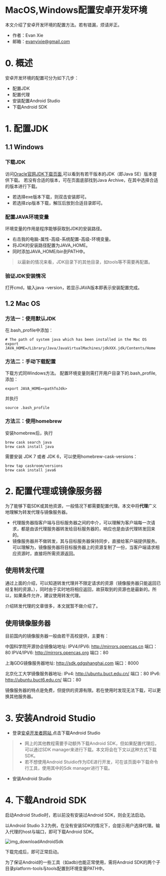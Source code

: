 # MacOS,Windows配置安卓开发环境

本文介绍了安卓开发环境的配置方法。若有错漏，烦请斧正。
* 作者：Evan Xie
* 邮箱：evanyixie@gmail.com

# 0. 概述
安卓开发环境的配置可分为如下几步：
* 配置JDK
* 配置代理
* 安装配置Android Studio
* 下载Android SDK

# 1. 配置JDK
## 1.1 Windows
### 下载JDK
访问[Oracle官网JDK下载页面](https://www.oracle.com/technetwork/java/javase/downloads/index.html),可以看到有若干版本的JDK（即Java SE）版本提供下载。
若没有合适的版本，可在页面底部找到Java Archive，在其中选择合适的版本进行下载。

* 若选择exe版本下载，则双击安装即可。
* 若选择zip版本下载，解压后放到合适目录即可。

### 配置JAVA环境变量
环境变量的作用是程序能够获取到JDK的安装路径。
+ 右击我的电脑-属性-高级-系统配置-高级-环境变量。
+ 将JDK的安装路径配置为JAVA_HOME。
+ 同时添加JAVA_HOME/bin到PATH中。
> 以最新的情况来看，JDK目录下的其他目录，如tools等不需要再配置。

### 验证JDK安装情况
打开cmd，输入java -version，若显示JAVA版本即表示安装配置完成。

## 1.2 Mac OS
### 方法一：使用默认JDK
在.bash_profile中添加：
```
# The path of system java which has been installed in the Mac OS
export JAVA_HOME=/Library/Java/JavaVirtualMachines/jdkXXX.jdk/Contents/Home
```

### 方法二：手动下载配置
下载方式同Windows方法。
配置环境变量则需打开用户目录下的.bash_profile,添加：
```
export JAVA_HOME=<pathToJdk>
```
并执行
```
source .bash_profile
```

### 方法三：使用homebrew
安装homebrew后，执行
```
brew cask search java
brew cask install java
```
需要安装 JDK 7 或者 JDK 6，可以使用homebrew-cask-versions：
```
brew tap caskroom/versions
brew cask install java6
```



# 2. 配置代理或镜像服务器
为了能够下载SDK或其他资源，一般情况下都需要配置代理。本文中将**代理**广义地理解为转发代理与镜像服务器。
* 代理服务器指客户端与目标服务器之间的中介，可以理解为客户端每一次请求，都是由该代理服务器转发给目标服务器的，响应也是由该代理转发回来的。
* 镜像服务器并不做转发，其与目标服务器保持同步，直接给客户端提供服务。可以理解为，镜像服务器将目标服务器上的资源复制了一份，当客户端请求相应资源时，直接将所需资源返回。

## 使用转发代理
通过上面的介绍，可以知道转发代理并不限定请求的资源（镜像服务器只能返回已经复制的资源。），同时由于实时地将相应返回，故获取到的资源也是最新的。所以，如果条件允许，建议使用转发代理。

介绍转发代理的文章很多，本文就暂不做介绍了。

## 使用镜像服务器
目前国内的镜像服务器一般由若干高校提供，主要有：

中国科学院开源协会镜像站地址:
IPV4/IPV6: http://mirrors.opencas.cn 端口：80
IPV4/IPV6: http://mirrors.opencas.org 端口：80

上海GDG镜像服务器地址:
http://sdk.gdgshanghai.com 端口：8000

北京化工大学镜像服务器地址:
IPv4: http://ubuntu.buct.edu.cn/ 端口：80
IPv6: http://ubuntu.buct6.edu.cn/ 端口：80

镜像服务器的特点是免费，但提供的资源有限。若在使用时发现无法下载，可以更换其他服务器。


# 3. 安装Android Studio
* 登录[安卓开发者网站](https://developer.android.com/studio/),点击下载Android Studio
> * 网上的其他教程需要手动额外下载Android SDK，但如果配置代理后，可以通过SDK manager来进行下载。本文将会在下文以这种方式下载SDK。
> * 若不想使用Android Stuidio作为IDE进行开发，可在该页面中下载命令行工具，使用其中的Sdk manager进行下载。

* 安装Android Studio

# 4. 下载Android SDK
启动Android Studio时，若以前没有安装过Android SDK，则会无法启动。

以Android Studio 3.2为例，在没有安装SDK的情况下，会提示用户选择代理。输入代理的host与端口，即可下载Android SDK。 

![img_downloadAndroidSdk](https://i.loli.net/2018/10/07/5bb9d56d9195b.png)

下载完成后，即可正常启动。

为了保证Android的一些工具（如adb)也能正常使用，需将Android SDK的两个子目录platform-tools与tools配置到环境变量PATH中。